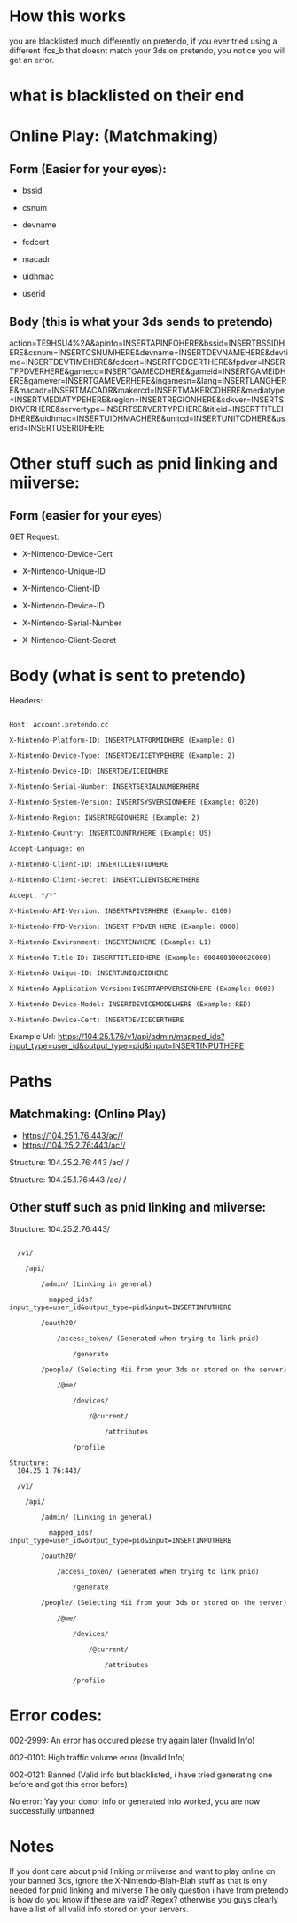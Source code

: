 # How this works

you are blacklisted much differently on pretendo, if you ever tried using a different lfcs_b that doesnt match your 3ds on pretendo, you notice you will get an error. 

# what is blacklisted on their end
# Online Play: (Matchmaking)
## Form (Easier for your eyes):

* bssid

* csnum

* devname

* fcdcert

* macadr

* uidhmac

* userid

## Body (this is what your 3ds sends to pretendo)


action=TE9HSU4%2A&apinfo=INSERTAPINFOHERE&bssid=INSERTBSSIDHERE&csnum=INSERTCSNUMHERE&devname=INSERTDEVNAMEHERE&devtime=INSERTDEVTIMEHERE&fcdcert=INSERTFCDCERTHERE&fpdver=INSERTFPDVERHERE&gamecd=INSERTGAMECDHERE&gameid=INSERTGAMEIDHERE&gamever=INSERTGAMEVERHERE&ingamesn=&lang=INSERTLANGHERE&macadr=INSERTMACADR&makercd=INSERTMAKERCDHERE&mediatype=INSERTMEDIATYPEHERE&region=INSERTREGIONHERE&sdkver=INSERTSDKVERHERE&servertype=INSERTSERVERTYPEHERE&titleid=INSERTTITLEIDHERE&uidhmac=INSERTUIDHMACHERE&unitcd=INSERTUNITCDHERE&userid=INSERTUSERIDHERE


# Other stuff such as pnid linking and miiverse:
## Form (easier for your eyes)

GET Request:
  * X-Nintendo-Device-Cert

  * X-Nintendo-Unique-ID

  * X-Nintendo-Client-ID

  * X-Nintendo-Device-ID

  * X-Nintendo-Serial-Number

  * X-Nintendo-Client-Secret

# Body (what is sent to pretendo)

Headers:
```

Host: account.pretendo.cc

X-Nintendo-Platform-ID: INSERTPLATFORMIDHERE (Example: 0)

X-Nintendo-Device-Type: INSERTDEVICETYPEHERE (Example: 2)

X-Nintendo-Device-ID: INSERTDEVICEIDHERE 

X-Nintendo-Serial-Number: INSERTSERIALNUMBERHERE

X-Nintendo-System-Version: INSERTSYSVERSIONHERE (Example: 0320)

X-Nintendo-Region: INSERTREGIONHERE (Example: 2)

X-Nintendo-Country: INSERTCOUNTRYHERE (Example: US)

Accept-Language: en

X-Nintendo-Client-ID: INSERTCLIENTIDHERE

X-Nintendo-Client-Secret: INSERTCLIENTSECRETHERE

Accept: */*" 

X-Nintendo-API-Version: INSERTAPIVERHERE (Example: 0100) 

X-Nintendo-FPD-Version: INSERT FPDVER HERE (Example: 0000)

X-Nintendo-Environment: INSERTENVHERE (Example: L1)

X-Nintendo-Title-ID: INSERTTITLEIDHERE (Example: 000400100002C000)

X-Nintendo-Unique-ID: INSERTUNIQUEIDHERE

X-Nintendo-Application-Version:INSERTAPPVERSIONHERE (Example: 0003)

X-Nintendo-Device-Model: INSERTDEVICEMODELHERE (Example: RED)

X-Nintendo-Device-Cert: INSERTDEVICECERTHERE 
```
Example Url: https://104.25.1.76/v1/api/admin/mapped_ids?input_type=user_id&output_type=pid&input=INSERTINPUTHERE


# Paths

## Matchmaking: (Online Play)

* https://104.25.1.76:443/ac//
* https://104.25.2.76:443/ac//

Structure:
104.25.2.76:443
  /ac/
      /


Structure:
104.25.1.76:443
  /ac/
      /

## Other stuff such as pnid linking and miiverse:
Structure:
  104.25.2.76:443/
  
```
  
  /v1/
  
    /api/
    
        /admin/ (Linking in general)
          
          mapped_ids?input_type=user_id&output_type=pid&input=INSERTINPUTHERE
        
        /oauth20/
        
            /access_token/ (Generated when trying to link pnid)
            
                /generate
                
        /people/ (Selecting Mii from your 3ds or stored on the server)
            
            /@me/
                
                /devices/
                    
                    /@current/
                        
                        /attributes
                
                /profile

```

```
Structure:
  104.25.1.76:443/
  
  /v1/
  
    /api/
    
        /admin/ (Linking in general)
          
          mapped_ids?input_type=user_id&output_type=pid&input=INSERTINPUTHERE
        
        /oauth20/
        
            /access_token/ (Generated when trying to link pnid)
            
                /generate
                
        /people/ (Selecting Mii from your 3ds or stored on the server)
            
            /@me/
                
                /devices/
                    
                    /@current/
                        
                        /attributes
                
                /profile

```

# Error codes:
002-2999: An error has occured please try again later (Invalid Info) 

002-0101: High traffic volume error (Invalid Info)

002-0121: Banned (Valid info but blacklisted, i have tried generating one before and got this error before)

No error: Yay your donor info or generated info worked, you are now successfully unbanned

# Notes
If you dont care about pnid linking or miiverse and want to play online on your banned 3ds, ignore the X-Nintendo-Blah-Blah stuff as that is only needed for pnid linking and miiverse
The only question i have from pretendo is how do you know if these are valid? Regex? otherwise you guys clearly have a list of all valid info stored on your servers.

